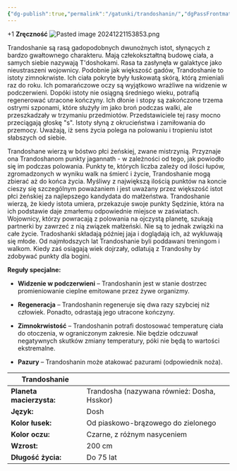 ```yaml
---
{"dg-publish":true,"permalink":"/gatunki/trandoshanin/","dgPassFrontmatter":true}
---
```


+1 **Zręczność**
![Pasted image 20241221153853.png](/img/user/Obrazy/Pasted%20image%2020241221153853.png)

Trandoshanie są rasą gadopodobnych dwunożnych istot, słynących z bardzo gwałtownego charakteru. Mają człekokształtną budowę ciała, a samych siebie nazywają T'doshokami. Rasa ta zasłynęła w galaktyce jako nieustraszeni wojownicy. Podobnie jak większość gadów, Trandoshanie to istoty zimnokrwiste. Ich ciała pokryte były łuskowatą skórą, którą zmieniali raz do roku. Ich pomarańczowe oczy są wyjątkowo wrażliwe na widzenie w podczerwieni. Dopóki istoty nie osiągną średniego wieku, potrafią regenerować utracone kończyny. Ich dłonie i stopy są zakończone trzema ostrymi szponami, które służyły im jako broń podczas walki, ale przeszkadzały w trzymaniu przedmiotów. Przedstawiciele tej rasy mocno przeciągają głoskę "s". Istoty słyną z okrucieństwa i zamiłowania do przemocy. Uważają, iż sens życia polega na polowaniu i tropieniu istot słabszych od siebie.

Trandoshane wierzą w bóstwo płci żeńskiej, zwane mistrzynią. Przyznaje ona Trandoshanom punkty jagannath - w zależności od tego, jak powiodło się im podczas polowania. Punkty te, których liczba zależy od ilości łupów, zgromadzonych w wyniku walk na śmierć i życie, Trandoshanie mogą zbierać aż do końca życia. Myśliwy z największą ilością punktów na koncie cieszy się szczególnym poważaniem i jest uważany przez większość istot płci żeńskiej za najlepszego kandydata do małżeństwa. Trandoshanie wierzą, że kiedy istota umiera, przekazuje swoje punkty Sędzinie, która na ich podstawie daje zmarłemu odpowiednie miejsce w zaświatach. Wojownicy, którzy powracają z polowania na ojczystą planetę, szukają partnerki by zawrzeć z nią związek małżeński. Nie są to jednak związki na całe życie. Tradoshanki składają później jaja i doglądają ich, aż wykluwają się młode. Od najmłodszych lat Trandoshanie byli poddawani treningom i walkom. Kiedy zaś osiągają wiek dojrzały, odlatują z Trandoshy by zdobywać punkty dla bogini.

**Reguły specjalne:**

- **Widzenie w podczerwieni** – Trandoshanin jest w stanie dostrzec promieniowanie cieplne emitowane przez żywe organizmy.

- **Regeneracja** – Trandoshanin regeneruje się dwa razy szybciej niż człowiek. Ponadto, odrastają jego utracone kończyny.

- **Zimnokrwistość** – Trandoshanin potrafi dostosować temperaturę ciała do otoczenia, w ograniczonym zakresie. Nie będzie odczuwał negatywnych skutków zmiany temperatury, póki nie będą to wartości ekstremalne.

- **Pazury** – Trandoshanin może atakować pazurami (odpowiednik noża).

| **Trandoshanie**         |                                             |
| ------------------------ | ------------------------------------------- |
| **Planeta macierzysta:** | Trandosha (nazywana również: Dosha, Hsskor) |
| **Język:**               | Dosh                                        |
| **Kolor łusek:**         | Od piaskowo-brązowego do zielonego          |
| **Kolor oczu:**          | Czarne, z różnym nasyceniem                 |
| **Wzrost:**              | 200 cm                                      |
| **Długość życia:**       | Do 75 lat                                   |